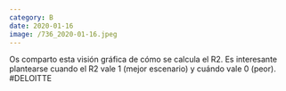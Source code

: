```yaml
--- 
category: B 
date: 2020-01-16 
image: /736_2020-01-16.jpeg 
--- 
```


Os comparto esta visión gráfica de cómo se calcula el R2. Es interesante plantearse cuando el R2 vale 1 (mejor escenario) y cuándo vale 0 (peor). #DELOITTE